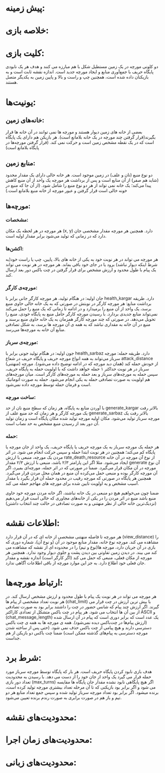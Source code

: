 # پیش زمینه:

# خلاصه بازی:

# کلیت بازی:
دو کلونی مورچه در یک زمین مستطیل شکل با هم مبارزه می کنند و هدف هر یک نابودی پایگاه حریف با جمع‌آوری منابع و ایجاد مورچه جدید است. اندازه نقشه ثابت است و به بازیکنان داده شده است،‌ همچنین چپ و راست و بالا و پایین زمین به یکدیگر متصل هستند.

# یونیت‌ها:
## خانه‌های زمین:
بعضی از خانه های زمین دیوار هستند و مورچه ها نمی توانند در آن خانه ها قرار بگیرند(قرار گرفتن چند مورچه در یک خانه بلامانع است). هر بازیکن هم دارای یک پایگاه است که در یک نقطه مشخص زمین است و حرکت نمی کند. (قرار گرفتن مورچه‌ها در پایگاه بلامانع است)
## منابع زمین:
دو نوع منبع (نان و علف) در زمین موجود است. هر خانه خالی دارای یک مقدار محدود (شاید هم صفر) از آن منابع است و پس از برداشت هر مورچه یک واحد از آن منبع کاهش پیدا می‌کند؛ یک خانه نمی تواند از هر دو نوع منبع را شامل شود. (از آن جا که منبع در خونه خالی است قرار گرفتن و عبور مورچه از خانه منبع بلامانع است.)
## مورچه‌ها:
### مشخصات:
هر مورچه در هر لحظه یک مکان (x, y) دارد. همچنین هر مورچه مقدار مشخصی جان دارد که در زمانی که تولید می‌شود برابر مقدار اولیه است.
### اکشن‌ها:
هر مورچه می تواند در هر نوبت خود به یکی از خانه های بالا، پایین، چپ یا راست خود(به شرط اینکه دیوار نباشد) برود یا در جای خود باقی بماند. هر مورچه در هر نوبت می تواند یک پیام با طول محدود و ارزش مشخص برای قرار گرفتن در چت باکس دور بعد ارسال کند.
### مورچه‌ی کارگر:
جان اولیه: در هنگام تولید، هر مورچه کارگر جانی برابر با health_kargar دارد. طریقه برداشت منابع: هر مورچه کارگر در نوبتش در صورتی که به یک خانه خالی حاوی منبع برسد، یک واحد از آن منبع را برمیدارد و در ادامه تا زمانی که یک منبع را حمل می‌کند نمی‌تواند منابع جدیدی بردارد. با رسیدن مورچه کارگر حامل منبع به پایگاه خودی، منبع را تحویل می‌دهد. در صورتی که چند مورچه کارگر همزمان به یک خانه حاوی منبع برسند و منبع در آن خانه به مقداری نباشد که به همه ی آن مورچه ها برسد، به شکل تصادفی منابع آن خانه به مورچه‌ها می‌رسد.

### مورچه‌ی سرباز:
جون اولیه: در هنگام تولید جونی برابر با health_sarbaz دارد. طریقه حمله: مورچه سرباز می‌تواند به همه انواع مورچه‌ حریف و پایگاه حریف در شعاع attack_distance (منهتنی) از خودش حمله کند (همان دید مورچه که در ادامه توضیح داده می‌شود). مورچه سرباز در هر نوبت حداکثر ۱ حمله خواهد داشت که با اولویت حمله به پایگاه حریف، سپس حمله به مورچه‌های سرباز و بعد حمله به مورچه‌های کارگر است. میان مورچه‌های هم اولویت به صورت تصادفی حمله به یکی انجام می‌شود. حمله به صورت اتوماتیک است و فرمان حمله توسط مورچه داده نمی‌شود.

### ساخت مورچه:
با آوردن منابع به پایگاه، هر زمان که سطح منبع نان از حد generate_kargar بالاتر رفت یک مورچه کارگر و هر زمان که حد منبع علف از generate_sarbaz بالاتر رفت یک مورچه سرباز تولید می‌شود. مکان اولیه مورچه تولید شده مکان پایگاه است و زمان تولید آن دور بعد از رسیدن منبع مشخص به حد نصاب است.

### حمله:
هر حمله یک مورچه سرباز به یک مورچه حریف یا پایگاه حریف، یک واحد از جان مورچه یا پایگاه کم می‌کند؛ همچنین در هر نوبت ابتدا حمله و سپس حرکت انجام می شود. در اثر مردن یک مورچه، منبعی با ارزش rate_death_resource از نوع آن مورچه در آن خانه ایجاد می‌شود. مثلا اگر این پارامتر ۲/۳ باشد، منبعی با ارزش ۲/۳ مقدار generate آن نوع مورچه در آن مکان قرار می‌گیرد. ضمنا در صورتی که در اثر حمله، مورچه‌ای بمیرد، اگر آن مورچه کارگر بوده و منبعی حمل می‌کرده آن منبع در همان محل مردن قرار می‌گیرد. همچنین هر پایگاه در صورتی که مورچه رقیب در محدود حمله آن قرار بگیرد با مقدار آسیب مشخص و یه اولویت تایین شده برای مورچه های مهاجم حمله می کند.

ضمنا چون می‌خواهیم هیچ دو منبعی در یک خانه نباشند، اگر خانه مردن مورچه خود حاوی منبع باشد منبع در اثر مردن را در یکی از خانه‌های مجاوری که خالی است قرار می‌دهیم (نزدیک‌ترین خانه خالی از نظر منهتنی و به صورت تصادفی در حالت چند انتخاب داشتن)

# اطلاعات نقشه:
هر مورچه تا فاصله منهتنی مشخصی از خانه ای که در آن قرار دارد (view_distance) را مشاهده می کند. مورچه نوع خانه، مقدار منابع موجود در آن (و نوع آن‌)، شماره دوری که بازی در آن جریان دارد، مورچه ها(نوع و تیم) را در محدوده ای از نقشه که مشاهده می کند می بیند. در دیدن زمین تفاوتی بین دیدن پشت و جلوی دیوار وجود ندارد. همچنین هر مورچه از مکان فعلی، منبعی که حمل می کند (اگر کارگر است) اندازه نقشه و مقدار جان فعلی خود اطلاع دارد. به جز این موارد مورچه از باقی اطلاعات آگاهی ندارد.

# ارتباط مورچه‌ها:
هر مورچه می تواند در هر نوبت یک پیام با طول محدود و ارزش مشخص ارسال کند. در هر نوبت تعداد مشخصی از پیام ها (chat_limit) با بیش ترین ارزش در چت قرار می گیرند. اگر ارزش چند پیام که شانس حضور در چت را داشتند برابر بود به صورت تصادفی از بین آن ها انتخاب می شود. هر پیام در چت باکس متشکل از تعدادی کاراکتر ASCII و (chat_message_length) یک عدد است که برابر دوری است که پیام در آن ارسال شده (ارزش پیام‌ها در چت‌باکس دیده نمی‌شود). همه ی مورچه ها به همه ی چت باکس دسترسی دارند و هیچ پیامی از چت باکس حذف نمی شود. (حتی پس از ساخته شدن مورچه دسترسی به پیام‌های گذشته ممکن‌ است) ضمنا چت باکس دو بازیکن از هم جداست.

# شرط برد:
هدف بازی نابود کردن پایگاه حریف است. هر بار که پایگاه توسط مورچه سرباز مورد حمله قرار می گیرد یک واحد از جان خود را از دست می دهد. با رسیدن به محدودیت تعداد دور بازی (max_turns) اگر هیچ پایگاهی نابود نشده مقدار جان پایگاه ها مقایسه می شود و اگر برابر بود بازیکنی که تا آن مرحله تعداد بیشتری مورچه تولید کرده است، برنده میشود. اگر برابر بود تعداد مورچه سرباز تولید شده و سپس جمع تعداد منابع هر دو تیم و باز هم در صورت برابری به صورت رندم برنده تعیین می‌شود.

# محدودیت‌های نقشه:

# محدودیت‌های زمان اجرا:

# محدودیت‌های زبانی:

